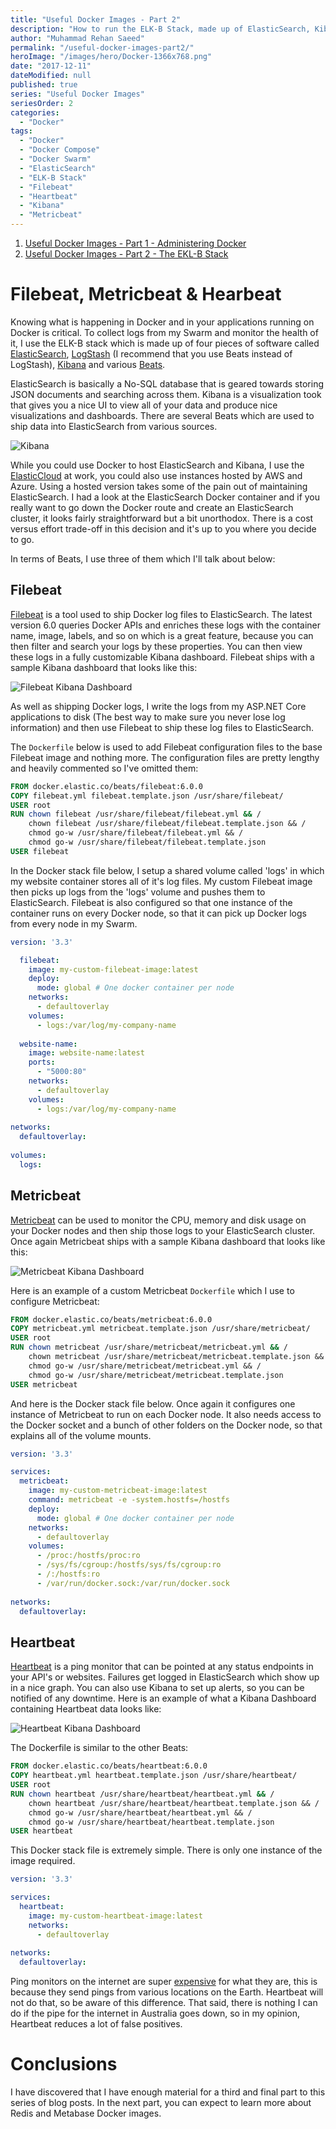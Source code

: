 ```yaml
---
title: "Useful Docker Images - Part 2"
description: "How to run the ELK-B Stack, made up of ElasticSearch, Kibana, Filebeat, Metricbeat and Heartbeat using Docker and Docker Swarm."
author: "Muhammad Rehan Saeed"
permalink: "/useful-docker-images-part2/"
heroImage: "/images/hero/Docker-1366x768.png"
date: "2017-12-11"
dateModified: null
published: true
series: "Useful Docker Images"
seriesOrder: 2
categories:
  - "Docker"
tags:
  - "Docker"
  - "Docker Compose"
  - "Docker Swarm"
  - "ElasticSearch"
  - "ELK-B Stack"
  - "Filebeat"
  - "Heartbeat"
  - "Kibana"
  - "Metricbeat"
---
```


1. [Useful Docker Images - Part 1 - Administering Docker](/useful-docker-images-part1/)
2. [Useful Docker Images - Part 2 - The EKL-B Stack](/useful-docker-images-part2/)

# Filebeat, Metricbeat & Hearbeat

Knowing what is happening in Docker and in your applications running on Docker is critical. To collect logs from my Swarm and monitor the health of it, I use the ELK-B stack which is made up of four pieces of software called [ElasticSearch](https://www.elastic.co/products/elasticsearch), [LogStash](https://www.elastic.co/products/logstash) (I recommend that you use Beats instead of LogStash), [Kibana](https://www.elastic.co/products/kibana) and various [Beats](https://www.elastic.co/products/beats).

ElasticSearch is basically a No-SQL database that is geared towards storing JSON documents and searching across them. Kibana is a visualization took that gives you a nice UI to view all of your data and produce nice visualizations and dashboards. There are several Beats which are used to ship data into ElasticSearch from various sources.

![Kibana](./images/Kibana.jpg)

While you could use Docker to host ElasticSearch and Kibana, I use the [ElasticCloud](https://www.elastic.co/cloud) at work, you could also use instances hosted by AWS and Azure. Using a hosted version takes some of the pain out of maintaining ElasticSearch. I had a look at the ElasticSearch Docker container and if you really want to go down the Docker route and create an ElasticSearch cluster, it looks fairly straightforward but a bit unorthodox. There is a cost versus effort trade-off in this decision and it's up to you where you decide to go.

In terms of Beats, I use three of them which I'll talk about below:

## Filebeat

[Filebeat](https://www.elastic.co/products/beats/filebeat) is a tool used to ship Docker log files to ElasticSearch. The latest version 6.0 queries Docker APIs and enriches these logs with the container name, image, labels, and so on which is a great feature, because you can then filter and search your logs by these properties. You can then view these logs in a fully customizable Kibana dashboard. Filebeat ships with a sample Kibana dashboard that looks like this:

![Filebeat Kibana Dashboard](./images/Filebeat-Kibana-Dashboard.jpg)

As well as shipping Docker logs, I write the logs from my ASP.NET Core applications to disk (The best way to make sure you never lose log information) and then use Filebeat to ship these log files to ElasticSearch.

The `Dockerfile` below is used to add Filebeat configuration files to the base Filebeat image and nothing more. The configuration files are pretty lengthy and heavily commented so I've omitted them:

```dockerfile
FROM docker.elastic.co/beats/filebeat:6.0.0
COPY filebeat.yml filebeat.template.json /usr/share/filebeat/
USER root
RUN chown filebeat /usr/share/filebeat/filebeat.yml && /
    chown filebeat /usr/share/filebeat/filebeat.template.json && /
    chmod go-w /usr/share/filebeat/filebeat.yml && /
    chmod go-w /usr/share/filebeat/filebeat.template.json
USER filebeat
```

In the Docker stack file below, I setup a shared volume called 'logs' in which my website container stores all of it's log files. My custom Filebeat image then picks up logs from the 'logs' volume and pushes them to ElasticSearch. Filebeat is also configured so that one instance of the container runs on every Docker node, so that it can pick up Docker logs from every node in my Swarm.

```yaml
version: '3.3'

  filebeat:
    image: my-custom-filebeat-image:latest
    deploy:
      mode: global # One docker container per node
    networks:
      - defaultoverlay
    volumes:
      - logs:/var/log/my-company-name
      
  website-name:
    image: website-name:latest
    ports:
      - "5000:80"
    networks:
      - defaultoverlay
    volumes:
      - logs:/var/log/my-company-name
      
networks:
  defaultoverlay:
  
volumes:
  logs:
```

## Metricbeat

[Metricbeat](https://www.elastic.co/downloads/beats/metricbeat) can be used to monitor the CPU, memory and disk usage on your Docker nodes and then ship those logs to your ElasticSearch cluster. Once again Metricbeat ships with a sample Kibana dashboard that looks like this:

![Metricbeat Kibana Dashboard](./images/Metricbeat-Kibana-Dashboard.jpg)

Here is an example of a custom Metricbeat `Dockerfile` which I use to configure Metricbeat:

```dockerfile
FROM docker.elastic.co/beats/metricbeat:6.0.0
COPY metricbeat.yml metricbeat.template.json /usr/share/metricbeat/
USER root
RUN chown metricbeat /usr/share/metricbeat/metricbeat.yml && /
    chown metricbeat /usr/share/metricbeat/metricbeat.template.json && /
    chmod go-w /usr/share/metricbeat/metricbeat.yml && /
    chmod go-w /usr/share/metricbeat/metricbeat.template.json
USER metricbeat
```

And here is the Docker stack file below. Once again it configures one instance of Metricbeat to run on each Docker node. It also needs access to the Docker socket and a bunch of other folders on the Docker node, so that explains all of the volume mounts.

```yaml
version: '3.3'

services: 
  metricbeat:
    image: my-custom-metricbeat-image:latest
    command: metricbeat -e -system.hostfs=/hostfs
    deploy:
      mode: global # One docker container per node
    networks:
      - defaultoverlay
    volumes:
      - /proc:/hostfs/proc:ro
      - /sys/fs/cgroup:/hostfs/sys/fs/cgroup:ro
      - /:/hostfs:ro
      - /var/run/docker.sock:/var/run/docker.sock
      
networks:
  defaultoverlay:
```

## Heartbeat

[Heartbeat](https://www.elastic.co/products/beats/heartbeat) is a ping monitor that can be pointed at any status endpoints in your API's or websites. Failures get logged in ElasticSearch which show up in a nice graph. You can also use Kibana to set up alerts, so you can be notified of any downtime. Here is an example of what a Kibana Dashboard containing Heartbeat data looks like:

![Heartbeat Kibana Dashboard](./images/Heartbeat-Kibana-Dashboard.jpg)

The Dockerfile is similar to the other Beats:

```dockerfile
FROM docker.elastic.co/beats/heartbeat:6.0.0
COPY heartbeat.yml heartbeat.template.json /usr/share/heartbeat/
USER root
RUN chown heartbeat /usr/share/heartbeat/heartbeat.yml && /
    chown heartbeat /usr/share/heartbeat/heartbeat.template.json && /
    chmod go-w /usr/share/heartbeat/heartbeat.yml && /
    chmod go-w /usr/share/heartbeat/heartbeat.template.json
USER heartbeat
```

This Docker stack file is extremely simple. There is only one instance of the image required.

```yaml
version: '3.3'

services: 
  heartbeat:
    image: my-custom-heartbeat-image:latest
    networks:
      - defaultoverlay
      
networks:
  defaultoverlay:
```

Ping monitors on the internet are super [expensive](https://www.pingdom.com/free) for what they are, this is because they send pings from various locations on the Earth. Heartbeat will not do that, so be aware of this difference. That said, there is nothing I can do if the pipe for the internet in Australia goes down, so in my opinion, Heartbeat reduces a lot of false positives.

# Conclusions

I have discovered that I have enough material for a third and final part to this series of blog posts. In the next part, you can expect to learn more about Redis and Metabase Docker images.
